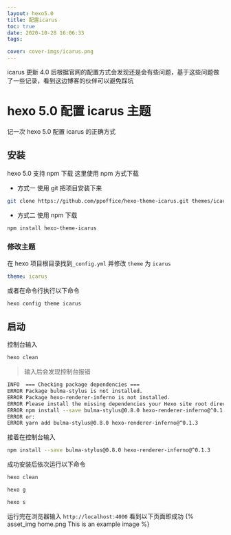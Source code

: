 ```yaml
---
layout: hexo5.0
title: 配置icarus
toc: true
date: 2020-10-28 16:06:33
tags:

cover: cover-imgs/icarus.png
---
```


icarus 更新 4.0 后根据官网的配置方式会发现还是会有些问题，基于这些问题做了一些记录，看到这边博客的伙伴可以避免踩坑

<!-- more -->

# hexo 5.0 配置 icarus 主题

记一次 hexo 5.0 配置 icarus 的正确方式

## 安装

hexo 5.0 支持 npm 下载
这里使用 npm 方式下载

- 方式一
  使用 git 把项目安装下来

```bash bash
git clone https://github.com/ppoffice/hexo-theme-icarus.git themes/icarus
```

- 方式二
  使用 npm 下载

```bash bash
npm install hexo-theme-icarus
```

### 修改主题

在 hexo 项目根目录找到`_config.yml` 并修改 `theme` 为 `icarus`

```yml _config.yml
theme: icarus
```

或者在命令行执行以下命令

```bash bash
hexo config theme icarus
```

## 启动

控制台输入

```bash bash
hexo clean
```

> 输入后会发现控制台报错

```bash bash
INFO  === Checking package dependencies ===
ERROR Package bulma-stylus is not installed.
ERROR Package hexo-renderer-inferno is not installed.
ERROR Please install the missing dependencies your Hexo site root directory:
ERROR npm install --save bulma-stylus@0.8.0 hexo-renderer-inferno@^0.1.3
ERROR or:
ERROR yarn add bulma-stylus@0.8.0 hexo-renderer-inferno@^0.1.3
```

接着在控制台输入

```bash bash
npm install --save bulma-stylus@0.8.0 hexo-renderer-inferno@^0.1.3
```

成功安装后依次运行以下命令

```bash bash
hexo clean
```

```bash bash
hexo g
```

```bash
hexo s
```

运行完在浏览器输入 `http://localhost:4000` 看到以下页面即成功
{% asset_img home.png This is an example image %}
